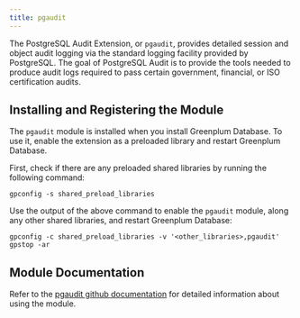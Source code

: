 ```yaml
---
title: pgaudit
---
```


The PostgreSQL Audit Extension, or `pgaudit`, provides detailed session and object audit logging via the standard logging facility provided by PostgreSQL. The goal of PostgreSQL Audit is to provide the tools needed to produce audit logs required to pass certain government, financial, or ISO certification audits.

## <a id="topic_reg"></a>Installing and Registering the Module

The `pgaudit` module is installed when you install Greenplum Database. To use it, enable the extension as a preloaded library and restart Greenplum Database.

First, check if there are any preloaded shared libraries by running the following command:

```
gpconfig -s shared_preload_libraries
```

Use the output of the above command to enable the `pgaudit` module, along any other shared libraries, and restart Greenplum Database:

```
gpconfig -c shared_preload_libraries -v '<other_libraries>,pgaudit'
gpstop -ar 
```

## <a id="topic_info"></a>Module Documentation

Refer to the [pgaudit github documentation](https://github.com/pgaudit/pgaudit/blob/master/README.md) for detailed information about using the module.


